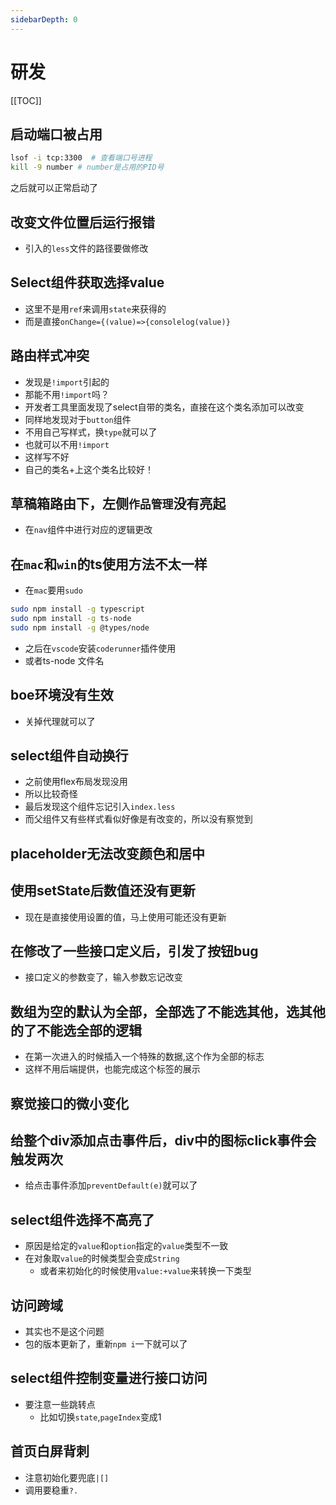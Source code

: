 ```yaml
---
sidebarDepth: 0
---
```

# 研发
[[TOC]]
## 启动端口被占用
```bash
lsof -i tcp:3300  # 查看端口号进程
kill -9 number # number是占用的PID号
```
之后就可以正常启动了
## 改变文件位置后运行报错
- 引入的`less`文件的路径要做修改

## Select组件获取选择value
- 这里不是用`ref`来调用`state`来获得的
- 而是直接`onChange={(value)=>{consolelog(value)}`
## 路由样式冲突
- 发现是`!import`引起的
- 那能不用`!import`吗？
- 开发者工具里面发现了select自带的类名，直接在这个类名添加可以改变
- 同样地发现对于`button`组件
- 不用自己写样式，换`type`就可以了
- 也就可以不用`!import`
- 这样写不好
- 自己的类名+上这个类名比较好！
## 草稿箱路由下，左侧`作品管理`没有亮起
- 在`nav`组件中进行对应的逻辑更改

## 在`mac`和`win`的ts使用方法不太一样
- 在`mac`要用`sudo`
```bash
sudo npm install -g typescript
sudo npm install -g ts-node
sudo npm install -g @types/node
```
- 之后在`vscode`安装`coderunner`插件使用
- 或者ts-node 文件名
## boe环境没有生效
- 关掉代理就可以了

## select组件自动换行
- 之前使用flex布局发现没用
- 所以比较奇怪
- 最后发现这个组件忘记引入`index.less`
- 而父组件又有些样式看似好像是有改变的，所以没有察觉到

## placeholder无法改变颜色和居中

## 使用setState后数值还没有更新
- 现在是直接使用设置的值，马上使用可能还没有更新
## 在修改了一些接口定义后，引发了按钮bug
- 接口定义的参数变了，输入参数忘记改变
## 数组为空的默认为全部，全部选了不能选其他，选其他的了不能选全部的逻辑
- 在第一次进入的时候插入一个特殊的数据,这个作为全部的标志
- 这样不用后端提供，也能完成这个标签的展示
## 察觉接口的微小变化

## 给整个div添加点击事件后，div中的图标click事件会触发两次
- 给点击事件添加`preventDefault(e)`就可以了
## select组件选择不高亮了
- 原因是给定的`value`和`option`指定的`value`类型不一致
- 在对象取`value`的时候类型会变成`String`
  - 或者来初始化的时候使用`value:+value`来转换一下类型
## 访问跨域
- 其实也不是这个问题
- 包的版本更新了，重新`npm i`一下就可以了

## select组件控制变量进行接口访问
- 要注意一些跳转点
  - 比如切换`state`,`pageIndex`变成1
## 首页白屏背刺
- 注意初始化要兜底`|[]`
- 调用要稳重`?.`
